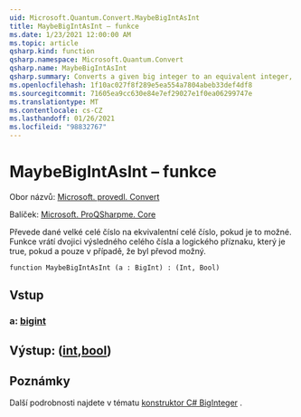 ```yaml
---
uid: Microsoft.Quantum.Convert.MaybeBigIntAsInt
title: MaybeBigIntAsInt – funkce
ms.date: 1/23/2021 12:00:00 AM
ms.topic: article
qsharp.kind: function
qsharp.namespace: Microsoft.Quantum.Convert
qsharp.name: MaybeBigIntAsInt
qsharp.summary: Converts a given big integer to an equivalent integer, if possible. The function returns a pair of the resulting integer and a Boolean flag which is true, if and only if the conversion was possible.
ms.openlocfilehash: 1f10ac027f8f289e5ea554a7804abeb33def4df8
ms.sourcegitcommit: 71605ea9cc630e84e7ef29027e1f0ea06299747e
ms.translationtype: MT
ms.contentlocale: cs-CZ
ms.lasthandoff: 01/26/2021
ms.locfileid: "98832767"
---
```

# <a name="maybebigintasint-function"></a>MaybeBigIntAsInt – funkce

Obor názvů: [Microsoft. provedl. Convert](xref:Microsoft.Quantum.Convert)

Balíček: [Microsoft. ProQSharpme. Core](https://nuget.org/packages/Microsoft.Quantum.QSharp.Core)


Převede dané velké celé číslo na ekvivalentní celé číslo, pokud je to možné.
Funkce vrátí dvojici výsledného celého čísla a logického příznaku, který je true, pokud a pouze v případě, že byl převod možný.

```qsharp
function MaybeBigIntAsInt (a : BigInt) : (Int, Bool)
```


## <a name="input"></a>Vstup

### <a name="a--bigint"></a>a: [bigint](xref:microsoft.quantum.lang-ref.bigint)





## <a name="output--intbool"></a>Výstup: ([int](xref:microsoft.quantum.lang-ref.int),[bool](xref:microsoft.quantum.lang-ref.bool))



## <a name="remarks"></a>Poznámky

Další podrobnosti najdete v tématu [konstruktor C# BigInteger](https://docs.microsoft.com/dotnet/api/system.numerics.biginteger.-ctor?view=netframework-4.7.2#System_Numerics_BigInteger__ctor_System_Int64_) .